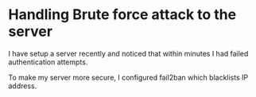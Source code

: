 # Handling Brute force attack to the server

I have setup a server recently and noticed that within minutes I had 
failed authentication attempts.

To make my server more secure, I configured fail2ban which blacklists IP address.
